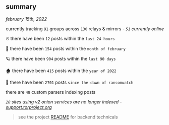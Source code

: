 
## summary
_february 15th, 2022_

currently tracking `91` groups across `130` relays & mirrors - _`51` currently online_

⏲ there have been `12` posts within the `last 24 hours`

🦈 there have been `154` posts within the `month of february`

🪐 there have been `904` posts within the `last 90 days`

🏚 there have been `415` posts within the `year of 2022`

🦕 there have been `2701` posts `since the dawn of ransomwatch`

there are `48` custom parsers indexing posts

_`20` sites using v2 onion services are no longer indexed - [support.torproject.org](https://support.torproject.org/onionservices/v2-deprecation/)_

> see the project [README](https://github.com/thetanz/ransomwatch#ransomwatch--) for backend technicals
